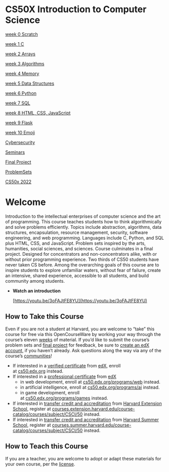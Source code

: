 # CS50X Introduction to Computer Science

[week 0 Scratch](CS50X%20Introduction%20to%20Computer%20Science%200c3dc256fd064730a562642fb9d80705/week%200%20Scratch%20294632d5f4c64f0ab42090c46c90304c.md)

[week 1 C](CS50X%20Introduction%20to%20Computer%20Science%200c3dc256fd064730a562642fb9d80705/week%201%20C%20155a2f3aee8246d28e36e2ed14ab5a9a.md)

[week 2 Arrays](CS50X%20Introduction%20to%20Computer%20Science%200c3dc256fd064730a562642fb9d80705/week%202%20Arrays%20f6ac18b1e9364f7e86af2fd423fd291b.md)

[week 3 Algorithms](CS50X%20Introduction%20to%20Computer%20Science%200c3dc256fd064730a562642fb9d80705/week%203%20Algorithms%205a707604748a4b2aa6d8c217f55ebd30.md)

[week 4 Memory](CS50X%20Introduction%20to%20Computer%20Science%200c3dc256fd064730a562642fb9d80705/week%204%20Memory%2070498991e04147b58e0acfcbc744216f.md)

[week 5 Data Structures](CS50X%20Introduction%20to%20Computer%20Science%200c3dc256fd064730a562642fb9d80705/week%205%20Data%20Structures%20414468aaf3c145a29623bb0f478e1f6f.md)

[week 6 Python](CS50X%20Introduction%20to%20Computer%20Science%200c3dc256fd064730a562642fb9d80705/week%206%20Python%203db244608df74f41bea0b4acba299400.md)

[week 7 SQL](CS50X%20Introduction%20to%20Computer%20Science%200c3dc256fd064730a562642fb9d80705/week%207%20SQL%20f3167e2d4f5241fe91470fd0079f7488.md)

[week 8 HTML, CSS, JavaScript](CS50X%20Introduction%20to%20Computer%20Science%200c3dc256fd064730a562642fb9d80705/week%208%20HTML,%20CSS,%20JavaScript%20490ba9fa6c824e9b9f9c1ef0c90493b0.md)

[week 9 Flask](CS50X%20Introduction%20to%20Computer%20Science%200c3dc256fd064730a562642fb9d80705/week%209%20Flask%20bc929bd167c8466f9ce2208bc0182787.md)

[week 10 Emoji](CS50X%20Introduction%20to%20Computer%20Science%200c3dc256fd064730a562642fb9d80705/week%2010%20Emoji%203e2d50b975c440439ea6e5e83b43572c.md)

[Cybersecurity](CS50X%20Introduction%20to%20Computer%20Science%200c3dc256fd064730a562642fb9d80705/Cybersecurity%200af4c8f8693f4ad7b93894f5d0f1d319.md)

[Seminars](CS50X%20Introduction%20to%20Computer%20Science%200c3dc256fd064730a562642fb9d80705/Seminars%205d2177619a8c483cafebdfe19d1dc449.md)

[Final Project](CS50X%20Introduction%20to%20Computer%20Science%200c3dc256fd064730a562642fb9d80705/Final%20Project%201abfc5c93cad45caa854637289e3e4ac.md)

[ProblemSets](CS50X%20Introduction%20to%20Computer%20Science%200c3dc256fd064730a562642fb9d80705/ProblemSets%204c4bcc2cf3cd425382614733495f6ba8.md)

[CS50x 2022](https://cs50.harvard.edu/x/2022/)

# **Welcome**

Introduction to the intellectual enterprises of computer science and the art of programming. This course teaches students how to think algorithmically and solve problems efficiently. Topics include abstraction, algorithms, data structures, encapsulation, resource management, security, software engineering, and web programming. Languages include C, Python, and SQL plus HTML, CSS, and JavaScript. Problem sets inspired by the arts, humanities, social sciences, and sciences. Course culminates in a final project. Designed for concentrators and non-concentrators alike, with or without prior programming experience. Two thirds of CS50 students have never taken CS before. Among the overarching goals of this course are to inspire students to explore unfamiliar waters, without fear of failure, create an intensive, shared experience, accessible to all students, and build community among students.

- **Watch an introduction**
    
    [https://youtu.be/3oFAJtFE8YU](https://youtu.be/3oFAJtFE8YU)
    

## **How to Take this Course**

Even if you are not a student at Harvard, you are welcome to “take” this course for free via this OpenCourseWare by working your way through the course’s eleven [weeks](https://cs50.harvard.edu/x/2022/weeks/) of material. If you’d like to submit the course’s problem sets and [final project](https://cs50.harvard.edu/x/2022/project/) for feedback, be sure to [create an edX account](https://courses.edx.org/register), if you haven’t already. Ask questions along the way via any of the course’s [communities](https://cs50.harvard.edu/x/2022/communities/)!

- If interested in a [verified certificate](https://www.edx.org/verified-certificate) from [edX](https://www.edx.org/), enroll at [cs50.edx.org](https://cs50.edx.org/) instead.
- If interested in a [professional certificate](https://www.edx.org/professional-certificate) from [edX](https://www.edx.org/)
    - in web development, enroll at [cs50.edx.org/programs/web](https://cs50.edx.org/programs/web) instead.
    - in artificial intelligence, enroll at [cs50.edx.org/programs/ai](https://cs50.edx.org/programs/ai) instead.
    - in game development, enroll at [cs50.edx.org/programs/games](https://cs50.edx.org/programs/games) instead.
- If interested in [transfer credit and accreditation](https://extension.harvard.edu/for-students/student-policies-conduct/transfer-credits-accreditation/) from [Harvard Extension School](https://www.extension.harvard.edu/), register at [courses.extension.harvard.edu/course-catalog/courses/subject/CSCI/50](https://courses.extension.harvard.edu/course-catalog/courses/subject/CSCI/50) instead.
- If interested in [transfer credit and accreditation](https://summer.harvard.edu/academic-opportunities-support/policies-and-regulations/academic-policies/transfer-credit-accreditation/) from [Harvard Summer School](https://www.summer.harvard.edu/), register at [courses.summer.harvard.edu/course-catalog/courses/subject/CSCI/50](https://courses.summer.harvard.edu/course-catalog/courses/subject/CSCI/50) instead.

## **How to Teach this Course**

If you are a teacher, you are welcome to adopt or adapt these materials for your own course, per the [license](License%20d628f6de79c64efaa0a2d342a895662d.md).